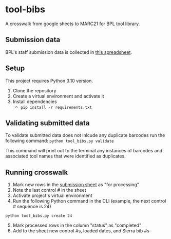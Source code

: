 # tool-bibs
A crosswalk from google sheets to MARC21 for BPL tool library.


## Submission data
BPL's staff submission data is collected in [this spreadsheet](https://docs.google.com/spreadsheets/d/17LM0oVr7ByrbgTzXMPTQRgQPhuoJvI4T84_S3gOEAqc/edit?usp=sharing).

## Setup
This project requires Python 3.10 version.

1. Clone the repository
2. Create a virtual environment and activate it
3. Install dependencies
	+ `pip install -r requirements.txt`

## Validating submitted data
To validate submitted data does not inlcude any duplicate barcodes run the following command:
`python tool_bibs.py validate`

This command will print out to the terminal any instances of barcodes and associated tool names that were identified as duplicates.

## Running crosswalk
1. Mark new rows in the [submission sheet](https://docs.google.com/spreadsheets/d/17LM0oVr7ByrbgTzXMPTQRgQPhuoJvI4T84_S3gOEAqc/edit?usp=sharing) as "for processing" 
2. Note the last control # in the sheet
3. Activate project's virtual environment
4. Run the following Python command in the CLI (example, the next control # sequence is 24)

`python tool_bibs.py create 24`

5. Mark processed rows in the column "status" as "completed"
6. Add to the sheet new control #s, loaded dates, and Sierra bib #s
